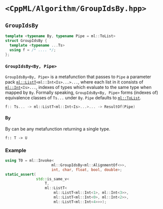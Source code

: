 # `<CppML/Algorithm/GroupIdsBy.hpp>`

## `GroupIdsBy`

```c++
template <typename By, typename Pipe = ml::ToList>
struct GroupIdsBy {
  template <typename ...Ts>
  using f = /* .... */;
};
```
### `GroupIdsBy<By, Pipe>`

`GroupIdsBy<By, Pipe>` is a metafunction that passes to `Pipe` a parameter pack [`ml::ListT`](../Vocabulary/List.md)`<ml::Int<Is>...>...`, where each list in it consists of [`ml::Int`](../Vocabulary/Value.md)`<Is>...`, indexes of types which evaluate to the same type when mapped by `By`. Formally speaking, `GroupIdsBy<By, Pipe>` forms (indexes of) equivalence classes of `Ts...` under `By`. `Pipe` defaults to [`ml::ToList`](../Functional/ToList.md).

```c++
f:: Ts... -> ml::ListT<ml::Int<Is>...>... -> ResultOf(Pipe)
```

#### By

By can be any metafunction returning a single type.
```
f:: T -> U
```

### Example

```c++
using T0 = ml::Invoke<
                     ml::GroupIdsBy<ml::AlignmentOf<>>,
                     int, char, float, bool, double>;
static_assert(
              std::is_same_v<
                  T,
                  ml::ListT<
                      ml::ListT<ml::Int<1>, ml::Int<3>>,
                      ml::ListT<ml::Int<0>, ml::Int<2>>,
                      ml::ListT<ml::Int<4>>>);
```
